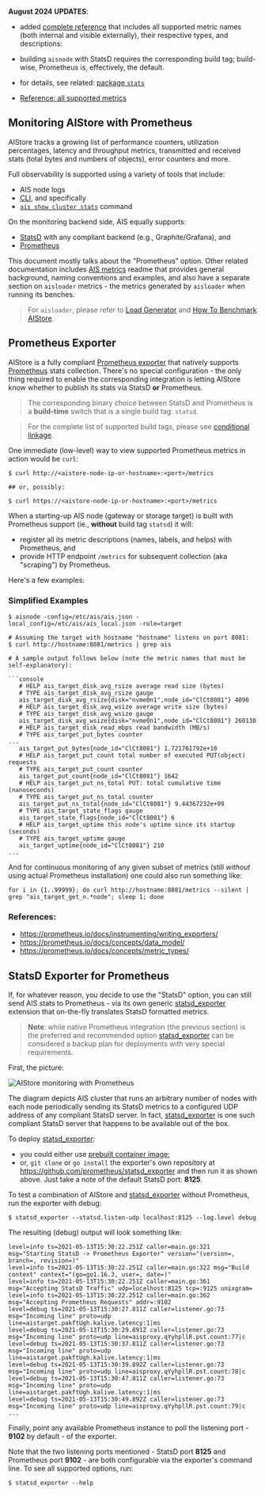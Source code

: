 **August 2024 UPDATES**:
* added [complete reference](/docs/metrics-reference.md) that includes all supported metric names (both internal and visible externally), their respective types, and descriptions:
* building `aisnode` with StatsD requires the corresponding build tag; build-wise, Prometheus is, effectively, the default.
* for details, see related: [package `stats`](/docs/environment-vars.md#package-stats)

* [Reference: all supported metrics](/docs/metrics-reference.md)

## Monitoring AIStore with Prometheus

AIStore tracks a growing list of performance counters, utilization percentages, latency and throughput metrics, transmitted and received stats (total bytes and numbers of objects), error counters and more.

Full observability is supported using a variety of tools that include:

* AIS node logs
* [CLI](/docs/cli.md), and specifically
* [`ais show cluster stats`](/docs/cli/cluster.md) command

On the monitoring backend side, AIS equally supports:
* [StatsD](https://github.com/etsy/statsd) with any compliant backend (e.g., Graphite/Grafana), and
* [Prometheus](https://prometheus.io/)

This document mostly talks about the "Prometheus" option. Other related documentation includes [AIS metrics](metrics.md) readme that provides general background, naming conventions and examples, and also have a separate section on `aisloader` metrics - the metrics generated by `aisloader` when running its benches.

> For `aisloader`, please refer to [Load Generator](/docs/aisloader.md) and [How To Benchmark AIStore](howto_benchmark.md).

## Prometheus Exporter

AIStore is a fully compliant [Prometheus exporter](https://prometheus.io/docs/instrumenting/writing_exporters/) that natively supports [Prometheus](https://prometheus.io/) stats collection. There's no special configuration - the only thing required to enable the corresponding integration is letting AIStore know whether to publish its stats via StatsD **or** Prometheus.

> The corresponding binary choice between StatsD and Prometheus is a **build-time** switch that is a single build tag: `statsd`.

> For the complete list of supported build tags, please see [conditional linkage](/docs/build_tags.md).

One immediate (low-level) way to view supported Prometheus metrics in action would be `curl`:

```console
$ curl http://<aistore-node-ip-or-hostname>:<port>/metrics

## or, possibly:

$ curl https://<aistore-node-ip-or-hostname>:<port>/metrics
```

When a starting-up AIS node (gateway or storage target) is built with Prometheus support (ie., **without** build tag `statsd`) it will:

* register all its metric descriptions (names, labels, and helps) with Prometheus, and
* provide HTTP endpoint `/metrics` for subsequent collection (aka "scraping") by Prometheus.

Here's a few examples:

### Simplified Examples

```console
$ aisnode -config=/etc/ais/ais.json -local_config=/etc/ais/ais_local.json -role=target

# Assuming the target with hostname "hostname" listens on port 8081:
$ curl http://hostname:8081/metrics | grep ais

# A sample output follows below (note the metric names that must be self-explanatory):

```console
   # HELP ais_target_disk_avg_rsize average read size (bytes)
   # TYPE ais_target_disk_avg_rsize gauge
   ais_target_disk_avg_rsize{disk="nvme0n1",node_id="ClCt8081"} 4096
   # HELP ais_target_disk_avg_wsize average write size (bytes)
   # TYPE ais_target_disk_avg_wsize gauge
   ais_target_disk_avg_wsize{disk="nvme0n1",node_id="ClCt8081"} 260130
   # HELP ais_target_disk_read_mbps read bandwidth (MB/s)
   # TYPE ais_target_put_bytes counter
...
   ais_target_put_bytes{node_id="ClCt8081"} 1.721761792e+10
   # HELP ais_target_put_count total number of executed PUT(object) requests
   # TYPE ais_target_put_count counter
   ais_target_put_count{node_id="ClCt8081"} 1642
   # HELP ais_target_put_ns_total PUT: total cumulative time (nanoseconds)
   # TYPE ais_target_put_ns_total counter
   ais_target_put_ns_total{node_id="ClCt8081"} 9.44367232e+09
   # TYPE ais_target_state_flags gauge
   ais_target_state_flags{node_id="ClCt8081"} 6
   # HELP ais_target_uptime this node's uptime since its startup (seconds)
   # TYPE ais_target_uptime gauge
   ais_target_uptime{node_id="ClCt8081"} 210
...
```

And for continuous monitoring of any given subset of metrics (still _without_ using actual Prometheus installation) one could also run something like:

```console
for i in {1..99999}; do curl http://hostname:8081/metrics --silent | grep "ais_target_get_n.*node"; sleep 1; done
```

### References:

* https://prometheus.io/docs/instrumenting/writing_exporters/
* https://prometheus.io/docs/concepts/data_model/
* https://prometheus.io/docs/concepts/metric_types/

## StatsD Exporter for Prometheus

If, for whatever reason, you decide to use the "StatsD" option, you can still send AIS stats to Prometheus - via its own generic [statsd_exporter](https://github.com/prometheus/statsd_exporter) extension that on-the-fly translates StatsD formatted metrics.

> **Note**: while native Prometheus integration (the previous section) is the preferred and recommended option [statsd_exporter](https://github.com/prometheus/statsd_exporter) can be considered a backup plan for deployments with very special requirements.

First, the picture:

![AIStore monitoring with Prometheus](images/statsd-exporter.png)

The diagram depicts AIS cluster that runs an arbitrary number of nodes with each node periodically sending its StatsD metrics to a configured UDP address of any compliant StatsD server. In fact, [statsd_exporter](https://github.com/prometheus/statsd_exporter) is one such compliant StatsD server that happens to be available out of the box.

To deploy [statsd_exporter](https://github.com/prometheus/statsd_exporter):

* you could either use [prebuilt container image](https://quay.io/repository/prometheus/statsd-exporter);
* or, `git clone` or `go install` the exporter's own repository at https://github.com/prometheus/statsd_exporter and then run it as shown above. Just take a note of the default StatsD port: **8125**.

To test a combination of AIStore and [statsd_exporter](https://github.com/prometheus/statsd_exporter) without Prometheus, run the exporter with debug:

```console
$ statsd_exporter --statsd.listen-udp localhost:8125 --log.level debug
```

The resulting (debug) output will look something like:

```console
level=info ts=2021-05-13T15:30:22.251Z caller=main.go:321 msg="Starting StatsD -> Prometheus Exporter" version="(version=, branch=, revision=)"
level=info ts=2021-05-13T15:30:22.251Z caller=main.go:322 msg="Build context" context="(go=go1.16.3, user=, date=)"
level=info ts=2021-05-13T15:30:22.251Z caller=main.go:361 msg="Accepting StatsD Traffic" udp=localhost:8125 tcp=:9125 unixgram=
level=info ts=2021-05-13T15:30:22.251Z caller=main.go:362 msg="Accepting Prometheus Requests" addr=:9102
level=debug ts=2021-05-13T15:30:27.811Z caller=listener.go:73 msg="Incoming line" proto=udp line=aistarget.pakftUgh.kalive.latency:1|ms
level=debug ts=2021-05-13T15:30:29.891Z caller=listener.go:73 msg="Incoming line" proto=udp line=aisproxy.qYyhpllR.pst.count:77|c
level=debug ts=2021-05-13T15:30:37.811Z caller=listener.go:73 msg="Incoming line" proto=udp line=aistarget.pakftUgh.kalive.latency:1|ms
level=debug ts=2021-05-13T15:30:39.892Z caller=listener.go:73 msg="Incoming line" proto=udp line=aisproxy.qYyhpllR.pst.count:78|c
level=debug ts=2021-05-13T15:30:47.811Z caller=listener.go:73 msg="Incoming line" proto=udp line=aistarget.pakftUgh.kalive.latency:1|ms
level=debug ts=2021-05-13T15:30:49.892Z caller=listener.go:73 msg="Incoming line" proto=udp line=aisproxy.qYyhpllR.pst.count:79|c
...
```

Finally, point any available Prometheus instance to poll the listening port - **9102** by default - of the exporter.

Note that the two listening ports mentioned - StatsD port **8125** and Prometheus port **9102** - are both configurable via the exporter's command line. To see all supported options, run:

```console
$ statsd_exporter --help
```
